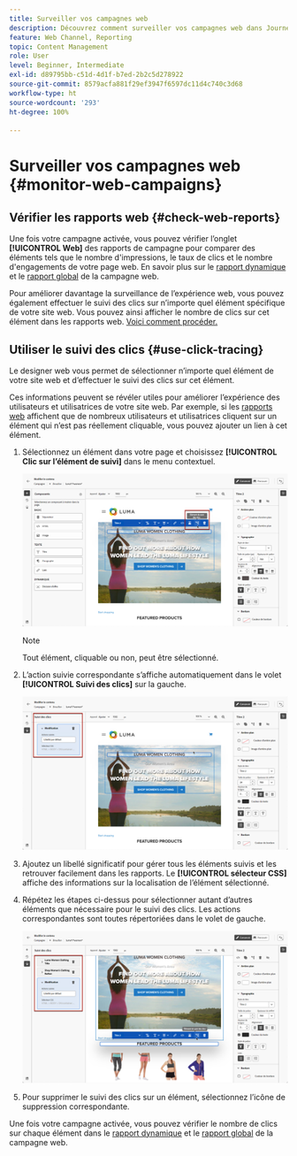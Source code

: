 ```yaml
---
title: Surveiller vos campagnes web
description: Découvrez comment surveiller vos campagnes web dans Journey Optimizer.
feature: Web Channel, Reporting
topic: Content Management
role: User
level: Beginner, Intermediate
exl-id: d89795bb-c51d-4d1f-b7ed-2b2c5d278922
source-git-commit: 8579acfa881f29ef3947f6597dc11d4c740c3d68
workflow-type: ht
source-wordcount: '293'
ht-degree: 100%

---
```


# Surveiller vos campagnes web {#monitor-web-campaigns}

## Vérifier les rapports web {#check-web-reports}

Une fois votre campagne activée, vous pouvez vérifier l’onglet **[!UICONTROL Web]** des rapports de campagne pour comparer des éléments tels que le nombre d&#39;impressions, le taux de clics et le nombre d&#39;engagements de votre page web. En savoir plus sur le [rapport dynamique](../reports/campaign-live-report.md#web-tab) et le [rapport global](../reports/campaign-global-report.md#web-tab) de la campagne web.

Pour améliorer davantage la surveillance de l’expérience web, vous pouvez également effectuer le suivi des clics sur n’importe quel élément spécifique de votre site web. Vous pouvez ainsi afficher le nombre de clics sur cet élément dans les rapports web. [Voici comment procéder.](#use-click-tracing)

## Utiliser le suivi des clics {#use-click-tracing}

Le designer web vous permet de sélectionner n’importe quel élément de votre site web et d’effectuer le suivi des clics sur cet élément.

Ces informations peuvent se révéler utiles pour améliorer l’expérience des utilisateurs et utilisatrices de votre site web. Par exemple, si les [rapports web](../reports/campaign-global-report.md#web-tab) affichent que de nombreux utilisateurs et utilisatrices cliquent sur un élément qui n’est pas réellement cliquable, vous pouvez ajouter un lien à cet élément.

1. Sélectionnez un élément dans votre page et choisissez **[!UICONTROL Clic sur l’élément de suivi]** dans le menu contextuel.

   ![](assets/web-designer-click-track.png)

   >[!NOTE]
   >
   >Tout élément, cliquable ou non, peut être sélectionné.

1. L’action suivie correspondante s’affiche automatiquement dans le volet **[!UICONTROL Suivi des clics]** sur la gauche.

   ![](assets/web-designer-click-track-pane.png)

1. Ajoutez un libellé significatif pour gérer tous les éléments suivis et les retrouver facilement dans les rapports. Le **[!UICONTROL sélecteur CSS]** affiche des informations sur la localisation de l’élément sélectionné.

1. Répétez les étapes ci-dessus pour sélectionner autant d’autres éléments que nécessaire pour le suivi des clics. Les actions correspondantes sont toutes répertoriées dans le volet de gauche.

   ![](assets/web-designer-click-tracking-actions.png)

1. Pour supprimer le suivi des clics sur un élément, sélectionnez l’icône de suppression correspondante.

Une fois votre campagne activée, vous pouvez vérifier le nombre de clics sur chaque élément dans le [rapport dynamique](../reports/campaign-live-report.md#web-tab) et le [rapport global](../reports/campaign-global-report.md#web-tab) de la campagne web.
